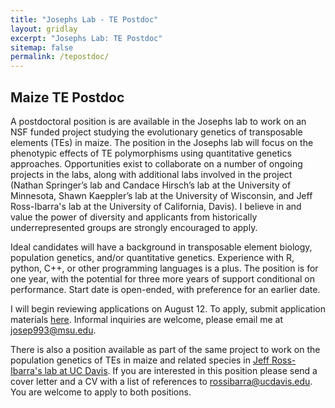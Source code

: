 ```yaml
---
title: "Josephs Lab - TE Postdoc"
layout: gridlay
excerpt: "Josephs Lab: TE Postdoc"
sitemap: false
permalink: /tepostdoc/
---
```


## Maize TE Postdoc

A postdoctoral position is are available in the Josephs lab to work on an NSF funded project studying the evolutionary genetics of transposable elements (TEs) in maize. The position in the Josephs lab will focus on the phenotypic effects of TE polymorphisms using quantitative genetics approaches. Opportunities exist to collaborate on a number of ongoing projects in the labs, along with additional labs involved in the project (Nathan Springer’s lab and Candace Hirsch’s lab at the University of Minnesota, Shawn Kaeppler’s lab at the University of Wisconsin, and Jeff Ross-Ibarra's lab at the University of California, Davis). I believe in and value the power of diversity and applicants from historically underrepresented groups are strongly encouraged to apply. 

Ideal candidates will have a background in transposable element biology, population genetics, and/or quantitative genetics. Experience with R, python, C++, or other programming languages is a plus. The position is for one year, with the potential for three more years of support conditional on performance. Start date is open-ended, with preference for an earlier date. 

I will begin reviewing applications on August 12. To apply, submit application materials [here](http://careers.msu.edu/cw/en-us/job/502026/research-associatefixed-term). Informal inquiries are welcome, please email me at josep993@msu.edu.

There is also a position available as part of the same project to work on the population genetics of TEs in maize and related species in [Jeff Ross-Ibarra's lab at UC Davis](http://www.rilab.org/te_pdoc.html). If you are interested in this position please send a cover letter and a CV with a list of references to rossibarra@ucdavis.edu. You are welcome to apply to both positions. 















